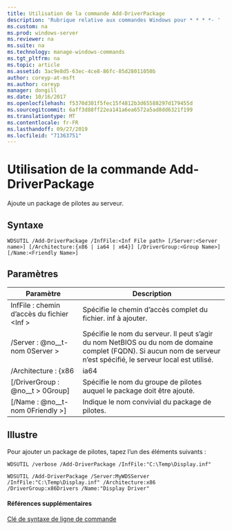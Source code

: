 ```yaml
---
title: Utilisation de la commande Add-DriverPackage
description: 'Rubrique relative aux commandes Windows pour * * * *- '
ms.custom: na
ms.prod: windows-server
ms.reviewer: na
ms.suite: na
ms.technology: manage-windows-commands
ms.tgt_pltfrm: na
ms.topic: article
ms.assetid: 3ac9e8d5-63ec-4ce8-86fc-85d28011050b
author: coreyp-at-msft
ms.author: coreyp
manager: dongill
ms.date: 10/16/2017
ms.openlocfilehash: f5370d301f5fec15f4812b3d65588297d179455d
ms.sourcegitcommit: 6aff3d88ff22ea141a6ea6572a5ad8dd6321f199
ms.translationtype: MT
ms.contentlocale: fr-FR
ms.lasthandoff: 09/27/2019
ms.locfileid: "71363751"
---
```

# <a name="using-the-add-driverpackage-command"></a>Utilisation de la commande Add-DriverPackage



Ajoute un package de pilotes au serveur.

## <a name="syntax"></a>Syntaxe

```
WDSUTIL /Add-DriverPackage /InfFile:<Inf File path> [/Server:<Server name>] [/Architecture:{x86 | ia64 | x64}] [/DriverGroup:<Group Name>] [/Name:<Friendly Name>]
```

## <a name="parameters"></a>Paramètres

|          Paramètre           |                                                              Description                                                              |
|------------------------------|---------------------------------------------------------------------------------------------------------------------------------------|
|   InfFile : chemin d’accès du fichier \<Inf >   |                                           Spécifie le chemin d’accès complet du fichier. inf à ajouter.                                            |
|    /Server : @no__t-nom 0Server >    | Spécifie le nom du serveur. Il peut s’agir du nom NetBIOS ou du nom de domaine complet (FQDN). Si aucun nom de serveur n’est spécifié, le serveur local est utilisé. |
|      /Architecture : {x86      |                                                                 ia64                                                                  |
| [/DriverGroup : @no__t > 0Group] |                             Spécifie le nom du groupe de pilotes auquel le package doit être ajouté.                              |
|   [/Name : @no__t-nom 0Friendly >]   |                                           Indique le nom convivial du package de pilotes.                                            |

## <a name="BKMK_examples"></a>Illustre

Pour ajouter un package de pilotes, tapez l’un des éléments suivants :
```
WDSUTIL /verbose /Add-DriverPackage /InfFile:"C:\Temp\Display.inf"
```
```
WDSUTIL /Add-DriverPackage /Server:MyWDSServer /InfFile:"C:\Temp\Display.inf" /Architecture:x86 /DriverGroup:x86Drivers /Name:"Display Driver"
```

#### <a name="additional-references"></a>Références supplémentaires

[Clé de syntaxe de ligne de commande](command-line-syntax-key.md)

